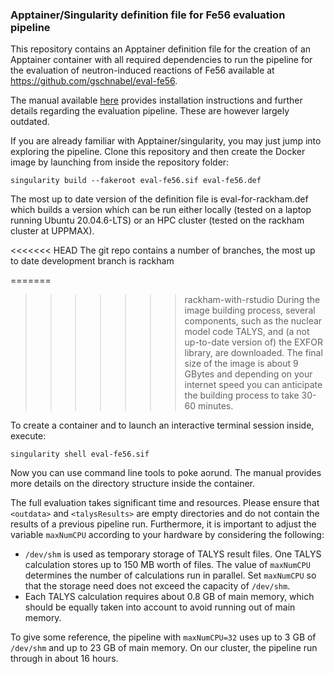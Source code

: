 ### Apptainer/Singularity definition file for Fe56 evaluation pipeline

This repository contains an Apptainer definition file for the
creation of an Apptainer container with all required
dependencies to run the pipeline for the
evaluation of neutron-induced reactions of
Fe56 available at
<https://github.com/gschnabel/eval-fe56>.

The manual available [here](https://github.com/gschnabel/eval-fe56-docker/raw/master/manual/build/manual.pdf)
provides installation instructions and further details
regarding the evaluation pipeline. These are however largely outdated.

If you are already familiar with Apptainer/singularity, you may just jump into exploring the pipeline.
Clone this repository and then create the Docker image by launching from inside the repository folder:
```
singularity build --fakeroot eval-fe56.sif eval-fe56.def
```

The most up to date version of the definition file is eval-for-rackham.def which builds a version
which can be run either locally (tested on a laptop running Ubuntu 20.04.6-LTS) or an HPC cluster
(tested on the rackham cluster at UPPMAX).

<<<<<<< HEAD
The git repo contains a number of branches, the most up to date development branch is rackham

=======
>>>>>>> rackham-with-rstudio
During the image building process, several components, such as the nuclear model code TALYS,
and (a not up-to-date version of) the EXFOR library, are downloaded.
The final size of the image is about 9 GBytes and depending on your internet speed
you can anticipate the building process to take 30-60 minutes.


To create a container and to launch an interactive terminal session inside, execute:
```
singularity shell eval-fe56.sif
```

Now you can use command line tools to poke aorund.
The manual provides more details on the directory structure inside the container.


The full evaluation takes significant time and resources.  Please ensure that `<outdata>` and
`<talysResults>` are empty directories and do not contain the results of
a previous pipeline run. Furthermore, it is important to adjust the variable
`maxNumCPU` according to your hardware by considering the following:

- `/dev/shm` is used as temporary storage of TALYS result files. One TALYS
  calculation stores up to 150 MB worth of files. The value of `maxNumCPU`
  determines the number of calculations run in parallel. Set `maxNumCPU` so
  that the storage need does not exceed the capacity of `/dev/shm`.
- Each TALYS calculation requires about 0.8 GB of main memory, which should
  be equally taken into account to avoid running out of main memory.

To give some reference, the pipeline with `maxNumCPU=32` uses up to 3 GB
of `/dev/shm` and up to 23 GB of main memory. On our cluster, the pipeline
run through in about 16 hours.
